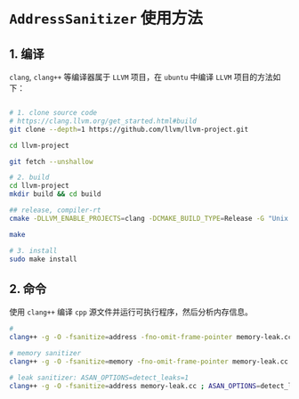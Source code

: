 # `AddressSanitizer` 使用方法

## 1. 编译

`clang`, `clang++` 等编译器属于 `LLVM` 项目，在 `ubuntu` 中编译 `LLVM` 项目的方法如下：

```bash

# 1. clone source code
# https://clang.llvm.org/get_started.html#build
git clone --depth=1 https://github.com/llvm/llvm-project.git

cd llvm-project

git fetch --unshallow

# 2. build
cd llvm-project
mkdir build && cd build

## release, compiler-rt
cmake -DLLVM_ENABLE_PROJECTS=clang -DCMAKE_BUILD_TYPE=Release -G "Unix Makefiles" -DLLVM_ENABLE_RUNTIMES="compiler-rt" ../llvm

make

# 3. install
sudo make install
```

## 2. 命令

使用 `clang++` 编译 `cpp` 源文件并运行可执行程序，然后分析内存信息。

```bash
# 
clang++ -g -O -fsanitize=address -fno-omit-frame-pointer memory-leak.cc  && ./a.out

# memory sanitizer
clang++ -g -O -fsanitize=memory -fno-omit-frame-pointer memory-leak.cc

# leak sanitizer: ASAN_OPTIONS=detect_leaks=1
clang++ -g -O -fsanitize=address memory-leak.cc ; ASAN_OPTIONS=detect_leaks=1 ./a.out
```

